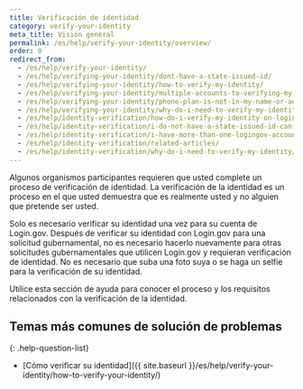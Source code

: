 ```yaml
---
title: Verificación de identidad
category: verify-your-identity
meta_title: Visión general
permalink: /es/help/verify-your-identity/overview/
order: 0
redirect_from:
  - /es/help/verify-your-identity/
  - /es/help/verifying-your-identity/dont-have-a-state-issued-id/
  - /es/help/verifying-your-identity/how-to-verify-my-identity/
  - /es/help/verifying-your-identity/multiple-accounts-to-verifying-my-identity-for/
  - /es/help/verifying-your-identity/phone-plan-is-not-in-my-name-or-address/
  - /es/help/verifying-your-identity/why-do-i-need-to-verify-my-identity/
  - /es/help/identity-verification/how-do-i-verify-my-identity-on-logingov/
  - /es/help/identity-verification/i-do-not-have-a-state-issued-id-can-i-still-verify-my-identity/
  - /es/help/identity-verification/i-have-more-than-one-logingov-account-can-I-verify-my-identity-for-all-of-them/
  - /es/help/identity-verification/related-articles/
  - /es/help/identity-verification/why-do-i-need-to-verify-my-identity/
---
```


Algunos organismos participantes requieren que usted complete un proceso de verificación de identidad. La verificación de la identidad es un proceso en el que usted demuestra que es realmente usted y no alguien que pretende ser usted.

Solo es necesario verificar su identidad una vez para su cuenta de Login.gov. Después de verificar su identidad con Login.gov para una solicitud gubernamental, no es necesario hacerlo nuevamente para otras solicitudes gubernamentales que utilicen Login.gov y requieran verificación de identidad. No es necesario que suba una foto suya o se haga un selfie para la verificación de su identidad.

Utilice esta sección de ayuda para conocer el proceso y los requisitos relacionados con la verificación de la identidad.

## Temas más comunes de solución de problemas

{: .help-question-list}
* [Cómo verificar su identidad]({{ site.baseurl }}/es/help/verify-your-identity/how-to-verify-your-identity/)
